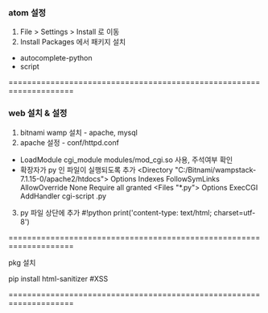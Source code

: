 ### atom 설정
1. File > Settings > Install 로 이동
2. Install Packages 에서 패키지 설치
  - autocomplete-python
  - script

====================================================================

### web 설치 & 설정
1. bitnami wamp 설치 - apache, mysql
2. apache 설정 - conf/httpd.conf
  - LoadModule cgi_module modules/mod_cgi.so 사용, 주석여부 확인
  - 확장자가 py 인 파일이 실행되도록 추가
    <Directory "C:/Bitnami/wampstack-7.1.15-0/apache2/htdocs">
      Options Indexes FollowSymLinks
      AllowOverride None
      Require all granted
      <Files "*.py">
        Options ExecCGI
        AddHandler cgi-script .py
      </Files>
    </Directory>
3. py 파일 상단에 추가
  #!python
  print('content-type: text/html; charset=utf-8')



====================================================================

pkg 설치

pip install html-sanitizer  #XSS

====================================================================
